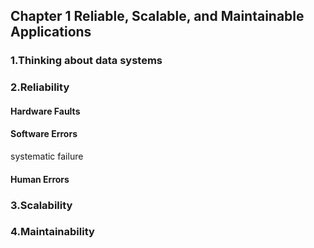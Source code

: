 ## Chapter 1 Reliable, Scalable, and Maintainable Applications
### 1.Thinking about data systems

### 2.Reliability
#### Hardware Faults
#### Software Errors
systematic failure
#### Human Errors


### 3.Scalability
### 4.Maintainability
